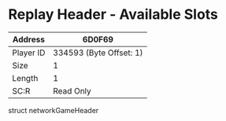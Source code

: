 
#  Replay Header - Available Slots
Address   | 6D0F69
----------|-------------
Player ID | 334593 (Byte Offset: 1)
Size 	  | 1
Length 	  | 1
SC:R      | Read Only

struct networkGameHeader
